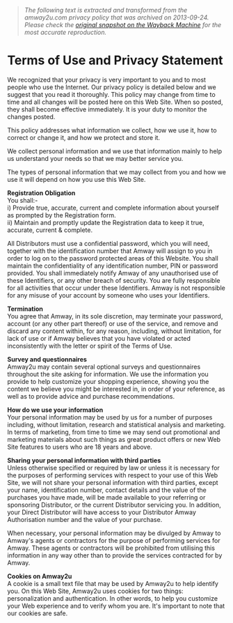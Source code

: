 > *The following text is extracted and transformed from the amway2u.com privacy policy that was archived on 2013-09-24. Please check the [original snapshot on the Wayback Machine](https://web.archive.org/web/20130924112438id_/http%3A//www.amway.my/shop/content/pagebuilder.aspx/terms-of-use) for the most accurate reproduction.*

# Terms of Use and Privacy Statement

We recognized that your privacy is very important to you and to most people who use the Internet. Our privacy policy is detailed below and we suggest that you read it thoroughly. This policy may change from time to time and all changes will be posted here on this Web Site. When so posted, they shall become effective immediately. It is your duty to monitor the changes posted.

This policy addresses what information we collect, how we use it, how to correct or change it, and how we protect and store it.

We collect personal information and we use that information mainly to help us understand your needs so that we may better service you.

The types of personal information that we may collect from you and how we use it will depend on how you use this Web Site.

 **Registration Obligation**  
You shall:-   
i) Provide true, accurate, current and complete information about yourself as prompted by the Registration form.   
ii) Maintain and promptly update the Registration data to keep it true, accurate, current & complete.

All Distributors must use a confidential password, which you will need, together with the identification number that Amway will assign to you in order to log on to the password protected areas of this Website. You shall maintain the confidentiality of any identification number, PIN or password provided. You shall immediately notify Amway of any unauthorised use of these Identifiers, or any other breach of security. You are fully responsible for all activities that occur under these Identifiers. Amway is not responsible for any misuse of your account by someone who uses your Identifiers. 

 **Termination**  
You agree that Amway, in its sole discretion, may terminate your password, account (or any other part thereof) or use of the service, and remove and discard any content within, for any reason, including, without limitation, for lack of use or if Amway believes that you have violated or acted inconsistently with the letter or spirit of the Terms of Use.

 **Survey and questionnaires**  
Amway2u may contain several optional surveys and questionnaires throughout the site asking for information. We use the information you provide to help customize your shopping experience, showing you the content we believe you might be interested in, in order of your reference, as well as to provide advice and purchase recommendations. 

 **How do we use your information**  
Your personal information may be used by us for a number of purposes including, without limitation, research and statistical analysis and marketing. In terms of marketing, from time to time we may send out promotional and marketing materials about such things as great product offers or new Web Site features to users who are 18 years and above.

 **Sharing your personal information with third parties**  
Unless otherwise specified or required by law or unless it is necessary for the purposes of performing services with respect to your use of this Web Site, we will not share your personal information with third parties, except your name, identification number, contact details and the value of the purchases you have made, will be made available to your referring or sponsoring Distributor, or the current Distributor servicing you. In addition, your Direct Distributor will have access to your Distributor Amway Authorisation number and the value of your purchase.

When necessary, your personal information may be divulged by Amway to Amway's agents or contractors for the purpose of performing services for Amway. These agents or contractors will be prohibited from utilising this information in any way other than to provide the services contracted for by Amway.

 **Cookies on Amway2u**  
A cookie is a small text file that may be used by Amway2u to help identify you. On this Web Site, Amway2u uses cookies for two things: personalization and authentication. In other words, to help you customize your Web experience and to verify whom you are. It's important to note that our cookies are safe. 
